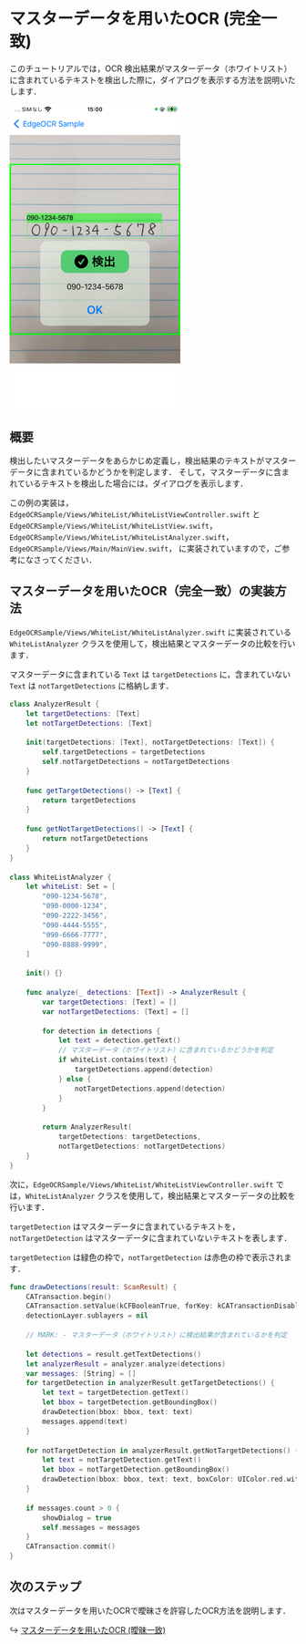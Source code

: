 # マスターデータを用いたOCR (完全一致)

このチュートリアルでは，OCR 検出結果がマスターデータ（ホワイトリスト）に含まれているテキストを検出した際に，ダイアログを表示する方法を説明いたします．


<img src="./imgs/13-whitelist/whitelist.jpeg" width="300">


## 概要
検出したいマスターデータをあらかじめ定義し，検出結果のテキストがマスターデータに含まれているかどうかを判定します．
そして，マスターデータに含まれているテキストを検出した場合には，ダイアログを表示します．

この例の実装は，
`EdgeOCRSample/Views/WhiteList/WhiteListViewController.swift` と
`EdgeOCRSample/Views/WhiteList/WhiteListView.swift`，
`EdgeOCRSample/Views/WhiteList/WhiteListAnalyzer.swift`，
`EdgeOCRSample/Views/Main/MainView.swift`，
に実装されていますので，ご参考になさってください．


## マスターデータを用いたOCR（完全一致）の実装方法
`EdgeOCRSample/Views/WhiteList/WhiteListAnalyzer.swift` に実装されている `WhiteListAnalyzer` クラスを使用して，検出結果とマスターデータの比較を行います．

マスターデータに含まれている `Text` は `targetDetections` に，含まれていない `Text` は `notTargetDetections` に格納します．

```swift
class AnalyzerResult {
    let targetDetections: [Text]
    let notTargetDetections: [Text]

    init(targetDetections: [Text], notTargetDetections: [Text]) {
        self.targetDetections = targetDetections
        self.notTargetDetections = notTargetDetections
    }

    func getTargetDetections() -> [Text] {
        return targetDetections
    }

    func getNotTargetDetections() -> [Text] {
        return notTargetDetections
    }
}

class WhiteListAnalyzer {
    let whiteList: Set = [
        "090-1234-5678",
        "090-0000-1234",
        "090-2222-3456",
        "090-4444-5555",
        "090-6666-7777",
        "090-8888-9999",
    ]

    init() {}

    func analyze(_ detections: [Text]) -> AnalyzerResult {
        var targetDetections: [Text] = []
        var notTargetDetections: [Text] = []

        for detection in detections {
            let text = detection.getText()
            // マスターデータ（ホワイトリスト）に含まれているかどうかを判定
            if whiteList.contains(text) {
                targetDetections.append(detection)
            } else {
                notTargetDetections.append(detection)
            }
        }

        return AnalyzerResult(
            targetDetections: targetDetections,
            notTargetDetections: notTargetDetections)
    }
}
```


次に，`EdgeOCRSample/Views/WhiteList/WhiteListViewController.swift` では，`WhiteListAnalyzer` クラスを使用して，検出結果とマスターデータの比較を行います．

`targetDetection` はマスターデータに含まれているテキストを，`notTargetDetection` はマスターデータに含まれていないテキストを表します．

`targetDetection` は緑色の枠で，`notTargetDetection` は赤色の枠で表示されます．

```swift
func drawDetections(result: ScanResult) {
    CATransaction.begin()
    CATransaction.setValue(kCFBooleanTrue, forKey: kCATransactionDisableActions)
    detectionLayer.sublayers = nil

    // MARK: - マスターデータ（ホワイトリスト）に検出結果が含まれているかを判定

    let detections = result.getTextDetections()
    let analyzerResult = analyzer.analyze(detections)
    var messages: [String] = []
    for targetDetection in analyzerResult.getTargetDetections() {
        let text = targetDetection.getText()
        let bbox = targetDetection.getBoundingBox()
        drawDetection(bbox: bbox, text: text)
        messages.append(text)
    }

    for notTargetDetection in analyzerResult.getNotTargetDetections() {
        let text = notTargetDetection.getText()
        let bbox = notTargetDetection.getBoundingBox()
        drawDetection(bbox: bbox, text: text, boxColor: UIColor.red.withAlphaComponent(0.5).cgColor)
    }

    if messages.count > 0 {
        showDialog = true
        self.messages = messages
    }
    CATransaction.commit()
}
```

## 次のステップ
次はマスターデータを用いたOCRで曖昧さを許容したOCR方法を説明します．

↪️ [マスターデータを用いたOCR (曖昧一致)](14-editdistance.md)
